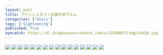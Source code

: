```yaml
---
layout: post
title: アインシュタイン生誕の地ウルム
categories: ['diary']
tags: ['Sightseeing']
published: True
eyecatch: https://dl.dropboxusercontent.com/u/12208857/img/ulm10.jpg
---
```


<img src="https://dl.dropboxusercontent.com/u/12208857/img/ulm01.jpg" class="image-on-frame image-fade">

<img src="https://dl.dropboxusercontent.com/u/12208857/img/ulm02.jpg" class="image-on-frame-small image-fade">

<img src="https://dl.dropboxusercontent.com/u/12208857/img/ulm03.jpg" class="image-on-frame image-fade">

<img src="https://dl.dropboxusercontent.com/u/12208857/img/ulm04.jpg" class="image-on-frame image-fade">

<img src="https://dl.dropboxusercontent.com/u/12208857/img/ulm05.jpg" class="image-on-frame image-fade">

<img src="https://dl.dropboxusercontent.com/u/12208857/img/ulm06.jpg" class="image-on-frame image-fade">

<img src="https://dl.dropboxusercontent.com/u/12208857/img/ulm07.jpg" class="image-on-frame image-fade">

<img src="https://dl.dropboxusercontent.com/u/12208857/img/ulm08.jpg" class="image-on-frame image-fade">

<img src="https://dl.dropboxusercontent.com/u/12208857/img/ulm09.jpg" class="image-on-frame image-fade">

<img src="https://dl.dropboxusercontent.com/u/12208857/img/ulm10.jpg" class="image-on-frame image-fade">

<img src="https://dl.dropboxusercontent.com/u/12208857/img/ulm11.jpg" class="image-on-frame image-fade">

<img src="https://dl.dropboxusercontent.com/u/12208857/img/ulm12.jpg" class="image-on-frame image-fade">

<img src="https://dl.dropboxusercontent.com/u/12208857/img/ulm13.jpg" class="image-on-frame image-fade">

<img src="https://dl.dropboxusercontent.com/u/12208857/img/ulm14.jpg" class="image-on-frame image-fade">

<img src="https://dl.dropboxusercontent.com/u/12208857/img/ulm15.jpg" class="image-on-frame image-fade">

<img src="https://dl.dropboxusercontent.com/u/12208857/img/ulm16.jpg" class="image-on-frame image-fade">